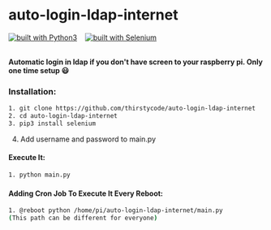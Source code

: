 # auto-login-ldap-internet
[![built with Python3](https://img.shields.io/badge/built%20with-Python3-red.svg)](https://www.python.org/) &nbsp;&nbsp; [![built with Selenium](https://img.shields.io/badge/built%20with-Selenium-yellow.svg)](https://github.com/SeleniumHQ/selenium)<br>
<br>

**Automatic login in ldap if you don't have screen to your raspberry pi. Only one time setup 😃**

### Installation:

```bash
1. git clone https://github.com/thirstycode/auto-login-ldap-internet
2. cd auto-login-ldap-internet
3. pip3 install selenium
```
4. Add username and password to main.py

#### Execute It:
```bash
1. python main.py
```
#### Adding Cron Job To Execute It Every  Reboot:
```bash
1. @reboot python /home/pi/auto-login-ldap-internet/main.py
(This path can be different for everyone)
```
